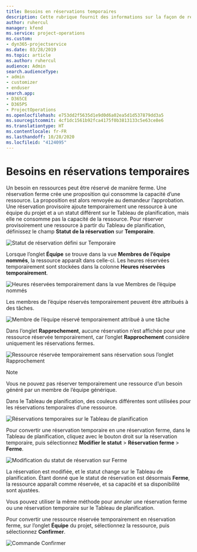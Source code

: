 ```yaml
---
title: Besoins en réservations temporaires
description: Cette rubrique fournit des informations sur la façon de réserver provisoirement des besoins.
author: ruhercul
manager: kfend
ms.service: project-operations
ms.custom:
- dyn365-projectservice
ms.date: 03/28/2019
ms.topic: article
ms.author: ruhercul
audience: Admin
search.audienceType:
- admin
- customizer
- enduser
search.app:
- D365CE
- D365PS
- ProjectOperations
ms.openlocfilehash: e753dd2f5635d1e9d0d6a02ea5d1d537879dd3a5
ms.sourcegitcommit: 4cf1dc1561b92fca4175f0b3813133c5e63ce8e6
ms.translationtype: HT
ms.contentlocale: fr-FR
ms.lasthandoff: 10/28/2020
ms.locfileid: "4124095"
---
```

# <a name="soft-book-requirements"></a>Besoins en réservations temporaires

Un besoin en ressources peut être réservé de manière ferme. Une réservation ferme crée une proposition qui consomme la capacité d’une ressource. La proposition est alors renvoyée au demandeur l’approbation. Une réservation provisoire ajoute temporairement une ressource à une équipe du projet et a un statut différent sur le Tableau de planification, mais elle ne consomme pas la capacité de la ressource. Pour réserver provisoirement une ressource à partir du Tableau de planification, définissez le champ **Statut de la réservation** sur **Temporaire**.

![Statut de réservation défini sur Temporaire](media/Resource-Management-image77.png)

Lorsque l’onglet **Équipe** se trouve dans la vue **Membres de l’équipe nommés**, la ressource apparaît dans celle-ci. Les heures réservées temporairement sont stockées dans la colonne **Heures réservées temporairement**.

![Heures réservées temporairement dans la vue Membres de l’équipe nommés](media/Resource-Management-image78.png)

Les membres de l’équipe réservés temporairement peuvent être attribués à des tâches.

![Membre de l’équipe réservé temporairement attribué à une tâche](media/Resource-Management-image79.png)

Dans l’onglet **Rapprochement**, aucune réservation n’est affichée pour une ressource réservée temporairement, car l’onglet **Rapprochement** considère uniquement les réservations fermes.

![Ressource réservée temporairement sans réservation sous l’onglet Rapprochement](media/Resource-Management-image80.png)

> [!NOTE]
> Vous ne pouvez pas réserver temporairement une ressource d’un besoin généré par un membre de l’équipe générique.

Dans le Tableau de planification, des couleurs différentes sont utilisées pour les réservations temporaires d’une ressource.

![Réservations temporaires sur le Tableau de planification](media/Resource-Management-image81.png)

Pour convertir une réservation temporaire en une réservation ferme, dans le Tableau de planification, cliquez avec le bouton droit sur la réservation temporaire, puis sélectionnez **Modifier le statut** \> **Réservation ferme** \> **Ferme**.

![Modification du statut de réservation sur Ferme](media/Resource-Management-image82.png)

La réservation est modifiée, et le statut change sur le Tableau de planification. Étant donné que le statut de réservation est désormais **Ferme**, la ressource apparaît comme réservée, et sa capacité et sa disponibilité sont ajustées.

Vous pouvez utiliser la même méthode pour annuler une réservation ferme ou une réservation temporaire sur le Tableau de planification.

Pour convertir une ressource réservée temporairement en réservation ferme, sur l’onglet **Équipe** du projet, sélectionnez la ressource, puis sélectionnez **Confirmer**.

![Commande Confirmer](media/Resource-Management-image83.png)
